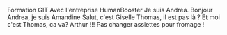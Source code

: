 Formation GIT
Avec l'entreprise HumanBooster
Je suis Andrea.
Bonjour Andrea, je suis Amandine
Salut, c'est Giselle
Thomas, il est pas là ?
Et moi c'est Thomas, ca va?
Arthur !!! Pas changer assiettes pour fromage !

